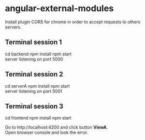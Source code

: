 # angular-external-modules

Install plugin CORS for chrome in order to accept requests to others servers.

## Terminal session 1  
cd backend
npm install
npm start  
server listening on port 5000  

## Terminal session 2  
cd serverA
npm install
npm start  
server listening on port 5001  

## Terminal session 3  
cd frontend
npm install
npm start  

Go to http://localhost:4200 and click button **ViewA**.  
Open browser console and look the error.
